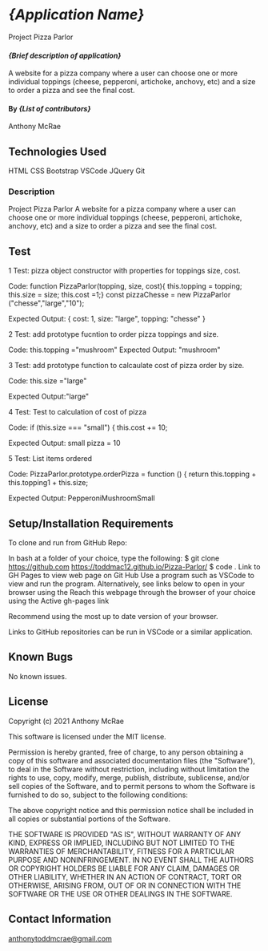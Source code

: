 # _{Application Name}_
Project
Pizza Parlor
#### _{Brief description of application}_
A website for a pizza company where a user can choose one or more individual toppings (cheese, pepperoni, artichoke, anchovy, etc) and a size to order a pizza and see the final cost.
#### By _**{List of contributors}**_
Anthony McRae
## Technologies Used

HTML
CSS
Bootstrap
VSCode
JQuery
Git

### Description

Project
Pizza Parlor
A website for a pizza company where a user can choose one or more individual toppings (cheese, pepperoni, artichoke, anchovy, etc) and a size to order a pizza and see the final cost.



## Test
1 Test: pizza object constructor with properties for toppings size, cost. 

Code: function PizzaParlor(topping, size, cost){
    this.topping = topping;
    this.size = size;
    this.cost =1;}
const pizzaChesse = new PizzaParlor ("chesse","large","10");

Expected Output: {
  cost: 1,
  size: "large",
  topping: "chesse"
}

2 Test: add prototype fucntion to order pizza toppings and size.

Code: this.topping ="mushroom"
Expected Output: "mushroom"

3 Test: add prototype function to calcaulate cost of pizza order by size.

Code: this.size ="large"

Expected Output:"large" 

4 Test: Test to calculation of cost of pizza

Code: if (this.size === "small") {
    this.cost += 10;

Expected Output: small pizza = 10

5 Test: List items ordered

Code: PizzaParlor.prototype.orderPizza = function () {
  return this.topping + this.topping1 + this.size;

Expected Output: PepperoniMushroomSmall


## Setup/Installation Requirements

To clone and run from GitHub Repo:

In bash at a folder of your choice, type the following:
$ git clone https://github.com https://toddmac12.github.io/Pizza-Parlor/
$ code .
Link to GH Pages to view web page on Git Hub
Use a program such as VSCode to view and run the program.
Alternatively, see links below to open in your browser using the Reach this webpage through the browser of your choice using the Active gh-pages link

Recommend using the most up to date version of your browser.

Links to GitHub repositories can be run in VSCode or a similar application.


## Known Bugs

No known issues.

## License
Copyright (c) 2021 Anthony McRae

This software is licensed under the MIT license.

Permission is hereby granted, free of charge, to any person obtaining a copy of this software and associated documentation files (the "Software"), to deal in the Software without restriction, including without limitation the rights to use, copy, modify, merge, publish, distribute, sublicense, and/or sell copies of the Software, and to permit persons to whom the Software is furnished to do so, subject to the following conditions:

The above copyright notice and this permission notice shall be included in all copies or substantial portions of the Software.

THE SOFTWARE IS PROVIDED "AS IS", WITHOUT WARRANTY OF ANY KIND, EXPRESS OR IMPLIED, INCLUDING BUT NOT LIMITED TO THE WARRANTIES OF MERCHANTABILITY, FITNESS FOR A PARTICULAR PURPOSE AND NONINFRINGEMENT. IN NO EVENT SHALL THE AUTHORS OR COPYRIGHT HOLDERS BE LIABLE FOR ANY CLAIM, DAMAGES OR OTHER LIABILITY, WHETHER IN AN ACTION OF CONTRACT, TORT OR OTHERWISE, ARISING FROM, OUT OF OR IN CONNECTION WITH THE SOFTWARE OR THE USE OR OTHER DEALINGS IN THE SOFTWARE.

## Contact Information

anthonytoddmcrae@gmail.com